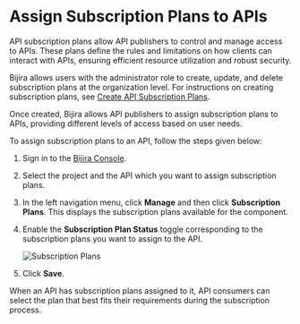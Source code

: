 # Assign Subscription Plans to APIs

API subscription plans allow API publishers to control and manage access to APIs. These plans define the rules and limitations on how clients can interact with APIs, ensuring efficient resource utilization and robust security.

Bijira allows users with the administrator role to create, update, and delete subscription plans at the organization level. For instructions on creating subscription plans, see [Create API Subscription Plans](../administer/settings/create-api-subscription-plans.md).

Once created, Bijira allows API publishers to assign subscription plans to APIs, providing different levels of access based on user needs.

To assign subscription plans to an API, follow the steps given below:

1. Sign in to the [Bijira Console](https://console.bijira.dev/).
2. Select the project and the API which you want to assign subscription plans.
3. In the left navigation menu, click **Manage** and then click **Subscription Plans**. This displays the subscription plans available for the component.
4. Enable the **Subscription Plan Status** toggle corresponding to the subscription plans you want to assign to the API.

    ![Subscription Plans](../assets/img/develop-api-proxy/subscription-plans.png)

5. Click **Save**.

When an API has subscription plans assigned to it, API consumers can select the plan that best fits their requirements during the subscription process.

<!-- TODO: Link the correct documentation after it is done -->
<!-- For details, see [Subscribe to an API with a Subscription Plan](./subscribe-to-an-api-with-a-subscription-plan.md) -->
